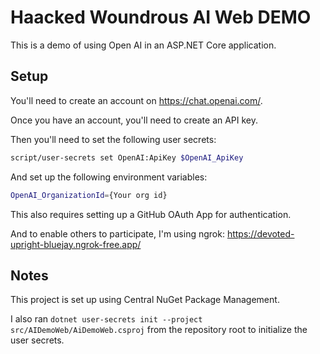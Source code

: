 # Haacked Woundrous AI Web DEMO

This is a demo of using Open AI in an ASP.NET Core application.

## Setup

You'll need to create an account on https://chat.openai.com/.

Once you have an account, you'll need to create an API key.

Then you'll need to set the following user secrets:

```bash
script/user-secrets set OpenAI:ApiKey $OpenAI_ApiKey
```

And set up the following environment variables:

```bash
OpenAI_OrganizationId={Your org id}
```

This also requires setting up a GitHub OAuth App for authentication.

And to enable others to participate, I'm using ngrok: https://devoted-upright-bluejay.ngrok-free.app/

## Notes

This project is set up using Central NuGet Package Management.

I also ran `dotnet user-secrets init --project src/AIDemoWeb/AiDemoWeb.csproj` from the repository root to initialize the user secrets.
